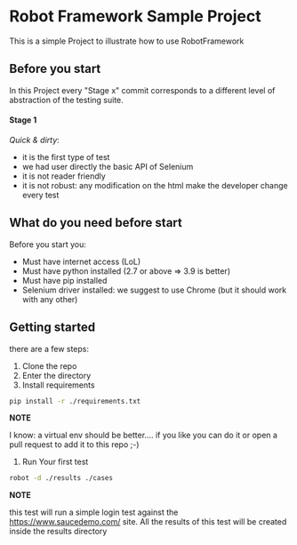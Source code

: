 # Robot Framework Sample Project

This is a simple Project to illustrate how to use RobotFramework

## Before you start
In this Project every "Stage x" commit corresponds to a different level of abstraction of the testing suite.

#### Stage 1
_Quick & dirty_:
* it is the first type of test
* we had user directly the basic API of Selenium
* it is not reader friendly
* it is not robust: any modification on the html make the developer change every test

## What do you need before start
Before you start you:
* Must have internet access (LoL)
* Must have python installed (2.7 or above => 3.9 is better)
* Must have pip installed
* Selenium driver installed: we suggest to use Chrome (but it should work with any other)

## Getting started
there are a few steps:
1. Clone the repo
1. Enter the directory
1. Install requirements

  ```` BASH
  pip install -r ./requirements.txt
  ````
  **NOTE**

  I know: a virtual env should be better.... if you like you can do it or open a pull request to add it to this repo ;-)
1. Run Your first test
  ```` BASH
  robot -d ./results ./cases
  ````
**NOTE**

this test will run a simple login test against the https://www.saucedemo.com/  site. All the results of this test will be created inside the results directory
